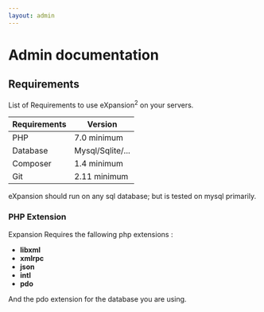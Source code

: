 ```yaml
---
layout: admin
---
```


# Admin documentation

## Requirements

List of Requirements to use eXpansion<sup>2</sup> on your servers.


| **Requirements** | **Version**      | 
|------------------|------------------|
| PHP              | 7.0 minimum      |
| Database         | Mysql/Sqlite/... |
| Composer         | 1.4 minimum      |
| Git              | 2.11 minimum     |

eXpansion should run on any sql database; but is tested on mysql primarily.

### PHP Extension

Expansion Requires the fallowing php extensions : 

* **libxml**
* **xmlrpc**
* **json**
* **intl**
* **pdo**

And the pdo extension for the database you are using.
